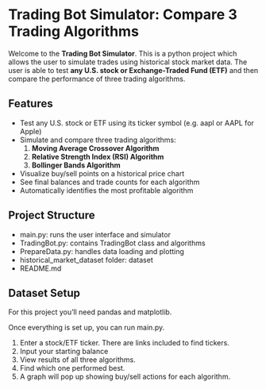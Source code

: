 # Trading Bot Simulator: Compare 3 Trading Algorithms

Welcome to the **Trading Bot Simulator**. This is a python project which allows the user to simulate trades using historical stock market data. The user is able to test **any U.S. stock or Exchange-Traded Fund (ETF)** and then compare the performance of three trading algorithms. 

## Features
 
- Test any U.S. stock or ETF using its ticker symbol (e.g. aapl or AAPL for Apple)
- Simulate and compare three trading algorithms:
     1. **Moving Average Crossover Algorithm**
     2. **Relative Strength Index (RSI) Algorithm**
     3. **Bollinger Bands Algorithm**
- Visualize buy/sell points on a historical price chart
- See final balances and trade counts for each algorithm
- Automatically identifies the most profitable algorithm 


## Project Structure 

- main.py: runs the user interface and simulator 
- TradingBot.py: contains TradingBot class and algorithms
- PrepareData.py: handles data loading and plotting
- historical_market_dataset folder: dataset 
- README.md 


## Dataset Setup

For this project you’ll need pandas and matplotlib. 

Once everything is set up, you can run main.py. 

1. Enter a stock/ETF ticker. There are links included to find tickers. 
2. Input your starting balance
3. View results of all three algorithms.
4. Find which one performed best. 
5. A graph will pop up showing buy/sell actions for each algorithm.


